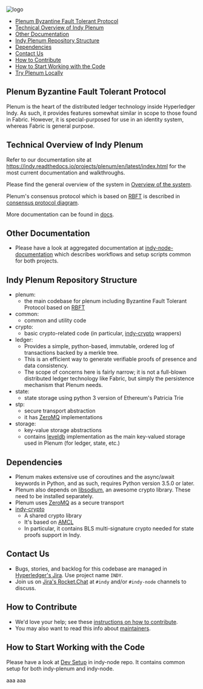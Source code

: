![logo](indy-logo.png)

* [Plenum Byzantine Fault Tolerant Protocol](#plenum-byzantine-fault-tolerant-protocol)
* [Technical Overview of Indy Plenum](#technical-overview-of-indy-plenum)
* [Other Documentation](#other-documentation)
* [Indy Plenum Repository Structure](#indy-plenum-repository-structure)
* [Dependencies](#dependencies)
* [Contact Us](#contact-us)
* [How to Contribute](#how-to-contribute)
* [How to Start Working with the Code](#how-to-start-working-with-the-code)
* [Try Plenum Locally](#try-plenum-locally)

## Plenum Byzantine Fault Tolerant Protocol    

Plenum is the heart of the distributed ledger technology inside Hyperledger
Indy. As such, it provides features somewhat similar in scope to those
found in Fabric. However, it is special-purposed for use in an identity
system, whereas Fabric is general purpose.

## Technical Overview of Indy Plenum

Refer to our documentation site at https://indy.readthedocs.io/projects/plenum/en/latest/index.html for the most current documentation and walkthroughs. 

Please find the general overview of the system in [Overview of the system](docs/source/main.md).

Plenum's consensus protocol which is based on [RBFT](https://pakupaku.me/plaublin/rbft/5000a297.pdf) is described in [consensus protocol diagram](docs/source/diagrams/consensus-protocol.png).

More documentation can be found in [docs](docs).

## Other Documentation

- Please have a look at aggregated documentation at [indy-node-documentation](https://github.com/hyperledger/indy-node/blob/master/README.md) which describes workflows and setup scripts common for both projects. 


## Indy Plenum Repository Structure

- plenum:
    - the main codebase for plenum including Byzantine Fault Tolerant Protocol based on [RBFT](https://pakupaku.me/plaublin/rbft/5000a297.pdf)
- common:
    - common and utility code
- crypto:
    - basic crypto-related code (in particular, [indy-crypto](https://github.com/hyperledger/indy-crypto) wrappers) 
- ledger:
    - Provides a simple, python-based, immutable, ordered log of transactions 
backed by a merkle tree.
    - This is an efficient way to generate verifiable proofs of presence
and data consistency.
    - The scope of concerns here is fairly narrow; it is not a full-blown
distributed ledger technology like Fabric, but simply the persistence
mechanism that Plenum needs.
- state:
    - state storage using python 3 version of Ethereum's Patricia Trie
- stp:
    - secure transport abstraction
    - it has [ZeroMQ](http://zeromq.org/) implementations
- storage:
    - key-value storage abstractions
    - contains [leveldb](http://leveldb.org/) implementation as the main key-valued storage used in Plenum (for ledger, state, etc.)

## Dependencies

- Plenum makes extensive use of coroutines and the async/await keywords in
Python, and as such, requires Python version 3.5.0 or later. 
- Plenum also depends on [libsodium](https://download.libsodium.org/doc/), an awesome crypto library. These need to be installed
separately. 
- Plenum uses [ZeroMQ](http://zeromq.org/) as a secure transport
- [indy-crypto](https://github.com/hyperledger/indy-crypto)
    - A shared crypto library 
    - It's based on [AMCL](https://github.com/milagro-crypto/amcl)
    - In particular, it contains BLS multi-signature crypto needed for state proofs support in Indy.


## Contact Us

- Bugs, stories, and backlog for this codebase are managed in [Hyperledger's Jira](https://jira.hyperledger.org).
Use project name `INDY`.
- Join us on [Jira's Rocket.Chat](https://chat.hyperledger.org/channel/indy) at `#indy` and/or `#indy-node` channels to discuss.

## How to Contribute

- We'd love your help; see these [instructions on how to contribute](http://bit.ly/2ugd0bq).
- You may also want to read this info about [maintainers](https://github.com/hyperledger/indy-node/blob/stable/MAINTAINERS.md).


## How to Start Working with the Code

Please have a look at [Dev Setup](https://github.com/hyperledger/indy-node/blob/master/docs/setup-dev.md) in indy-node repo.
It contains common setup for both indy-plenum and indy-node.



aaa
aaa
